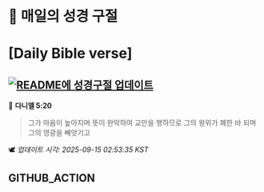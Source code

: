 # 🙏 매일의 성경 구절
# [Daily Bible verse]
## [![README에 성경구절 업데이트](https://github.com/DONGSUKA/first_test/actions/workflows/update-readme-bible.yml/badge.svg)](https://github.com/DONGSUKA/first_test/actions/workflows/update-readme-bible.yml)
<!-- START_BIBLE_VERSE -->
📖 **다니엘 5:20**
> 그가 마음이 높아지며 뜻이 완악하여 교만을 행하므로 그의 왕위가 폐한 바 되며 그의 영광을 빼앗기고

🕊️ _업데이트 시각: 2025-09-15 02:53:35 KST_
  <!-- END_BIBLE_VERSE -->
## GITHUB_ACTION
